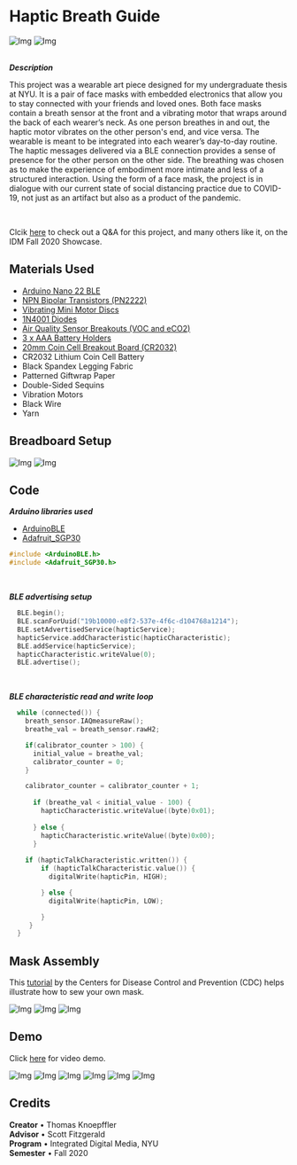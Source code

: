 # Haptic Breath Guide

![Img](https://github.com/tknoepff/haptic-breath/blob/master/images/image-7.jpg)
![Img](https://github.com/tknoepff/haptic-breath/blob/master/images/image-8.jpg)
<br><br>

**_Description_**
<br>

This project was a wearable art piece designed for my undergraduate thesis at NYU. It is a pair of face masks with embedded electronics that allow you to stay connected with your friends and loved ones. Both face masks contain a breath sensor at the front and a vibrating motor that wraps around the back of each wearer’s neck. As one person breathes in and out, the haptic motor vibrates on the other person's end, and vice versa. The wearable is meant to be integrated into each wearer’s day-to-day routine. The haptic messages delivered via a BLE connection provides a sense of presence for the other person on the other side. The breathing was chosen as to make the experience of embodiment more intimate and less of a structured interaction. Using the form of a face mask, the project is in dialogue with our current state of social distancing practice due to COVID-19, not just as an artifact but also as a product of the pandemic.

<br>

Clcik [here](https://vimeo.com/490901214) to check out a Q&A for this project, and many others like it, on the IDM Fall 2020 Showcase.

## Materials Used

- [Arduino Nano 22 BLE](https://store.arduino.cc/usa/nano-33-ble)
- [NPN Bipolar Transistors (PN2222)](https://www.adafruit.com/product/756)
- [Vibrating Mini Motor Discs](https://www.adafruit.com/product/1201)
- [1N4001 Diodes](https://www.adafruit.com/product/755)
- [Air Quality Sensor Breakouts (VOC and eCO2)](https://www.adafruit.com/product/3709)
- [3 x AAA Battery Holders](https://www.adafruit.com/product/727)
- [20mm Coin Cell Breakout Board (CR2032)](https://www.adafruit.com/product/1870)
- CR2032 Lithium Coin Cell Battery
- Black Spandex Legging Fabric
- Patterned Giftwrap Paper
- Double-Sided Sequins
- Vibration Motors
- Black Wire
- Yarn

## Breadboard Setup

![Img](https://github.com/tknoepff/haptic-breath/blob/master/images/schematic.jpg)
![Img](https://github.com/tknoepff/haptic-breath/blob/master/images/image-10.jpg)

## Code

**_Arduino libraries used_**
- [ArduinoBLE](https://www.arduino.cc/en/Reference/ArduinoBLE)
- [Adafruit_SGP30](https://github.com/adafruit/Adafruit_SGP30)
```c
#include <ArduinoBLE.h>
#include <Adafruit_SGP30.h>
```
<br>

**_BLE advertising setup_**
```c
  BLE.begin();
  BLE.scanForUuid("19b10000-e8f2-537e-4f6c-d104768a1214");
  BLE.setAdvertisedService(hapticService);
  hapticService.addCharacteristic(hapticCharacteristic);
  BLE.addService(hapticService);
  hapticCharacteristic.writeValue(0);
  BLE.advertise();
```
<br>

**_BLE characteristic read and write loop_**

```c
  while (connected()) {
    breath_sensor.IAQmeasureRaw();
    breathe_val = breath_sensor.rawH2;

    if(calibrator_counter > 100) {
      initial_value = breathe_val;
      calibrator_counter = 0;
    }

    calibrator_counter = calibrator_counter + 1;
    
      if (breathe_val < initial_value - 100) {
        hapticCharacteristic.writeValue((byte)0x01);
        
      } else {
        hapticCharacteristic.writeValue((byte)0x00);
      }
      
    if (hapticTalkCharacteristic.written()) {
        if (hapticTalkCharacteristic.value()) {
          digitalWrite(hapticPin, HIGH);

        } else {
          digitalWrite(hapticPin, LOW);

        }
     }
  }
```


## Mask Assembly


This [tutorial](https://www.cdc.gov/coronavirus/2019-ncov/prevent-getting-sick/how-to-make-cloth-face-covering.html) by the Centers for Disease Control and Prevention (CDC) helps illustrate how to sew your own mask.
 

![Img](https://github.com/tknoepff/haptic-breath/blob/master/images/sketch.jpg)
![Img](https://github.com/tknoepff/haptic-breath/blob/master/images/materials.jpg)
![Img](https://github.com/tknoepff/haptic-breath/blob/master/images/image-9.jpg)



## Demo

Click [here](https://github.com/tknoepff/haptic-breath/tree/master/videos) for video demo.

![Img](https://github.com/tknoepff/haptic-breath/blob/master/images/image-1.jpg)
![Img](https://github.com/tknoepff/haptic-breath/blob/master/images/image-2.jpg)
![Img](https://github.com/tknoepff/haptic-breath/blob/master/images/image-3.jpg)
![Img](https://github.com/tknoepff/haptic-breath/blob/master/images/image-4.jpg)
![Img](https://github.com/tknoepff/haptic-breath/blob/master/images/image-5.jpg)
![Img](https://github.com/tknoepff/haptic-breath/blob/master/images/image-6.jpg)


## Credits
**Creator** • Thomas Knoepffler <br>
**Advisor** • Scott Fitzgerald <br>
**Program** • Integrated Digital Media, NYU <br>
**Semester** • Fall 2020